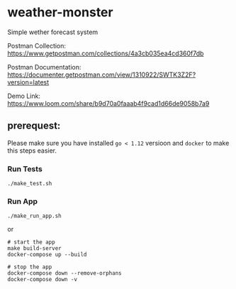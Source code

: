 # weather-monster

Simple wether forecast system

Postman Collection: https://www.getpostman.com/collections/4a3cb035ea4cd360f7db

Postman Documentation: https://documenter.getpostman.com/view/1310922/SWTK3Z2F?version=latest

Demo Link: https://www.loom.com/share/b9d70a0faaab4f9cad1d66de9058b7a9

## prerequest:

Please make sure you have installed `go < 1.12` versioon and `docker` to make
this steps easier.

### Run Tests

```
./make_test.sh
```

### Run App

```
./make_run_app.sh
```

or

```
# start the app
make build-server
docker-compose up --build

# stop the app
docker-compose down --remove-orphans
docker-compose down -v
```
